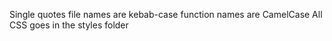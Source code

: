 Single quotes
file names are kebab-case
function names are CamelCase 
All CSS goes in the styles folder 